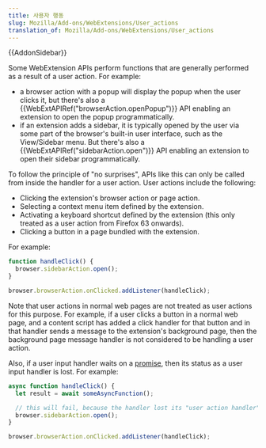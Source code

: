 ```yaml
---
title: 사용자 행동
slug: Mozilla/Add-ons/WebExtensions/User_actions
translation_of: Mozilla/Add-ons/WebExtensions/User_actions
---
```

{{AddonSidebar}}

Some WebExtension APIs perform functions that are generally performed as a result of a user action. For example:

- a browser action with a popup will display the popup when the user clicks it, but there's also a {{WebExtAPIRef("browserAction.openPopup")}} API enabling an extension to open the popup programmatically.
- if an extension adds a sidebar, it is typically opened by the user via some part of the browser's built-in user interface, such as the View/Sidebar menu. But there's also a {{WebExtAPIRef("sidebarAction.open")}} API enabling an extension to open their sidebar programmatically.

To follow the principle of "no surprises", APIs like this can only be called from inside the handler for a user action. User actions include the following:

- Clicking the extension's browser action or page action.
- Selecting a context menu item defined by the extension.
- Activating a keyboard shortcut defined by the extension (this only treated as a user action from Firefox 63 onwards).
- Clicking a button in a page bundled with the extension.

For example:

```js
function handleClick() {
  browser.sidebarAction.open();
}

browser.browserAction.onClicked.addListener(handleClick);
```

Note that user actions in normal web pages are not treated as user actions for this purpose. For example, if a user clicks a button in a normal web page, and a content script has added a click handler for that button and in that handler sends a message to the extension's background page, then the background page message handler is not considered to be handling a user action.

Also, if a user input handler waits on a [promise](/en-US/docs/Web/JavaScript/Reference/Global_Objects/Promise), then its status as a user input handler is lost. For example:

```js
async function handleClick() {
  let result = await someAsyncFunction();

  // this will fail, because the handler lost its "user action handler" status
  browser.sidebarAction.open();
}

browser.browserAction.onClicked.addListener(handleClick);
```

